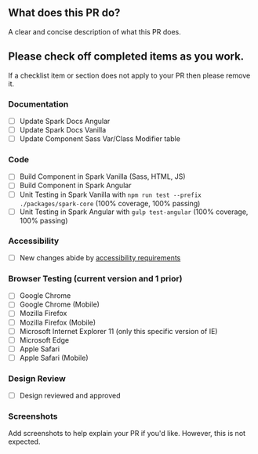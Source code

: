 ## What does this PR do?
A clear and concise description of what this PR does.

## Please check off completed items as you work.
If a checklist item or section does not apply to your PR
then please remove it.
### Documentation
 - [ ] Update Spark Docs Angular
 - [ ] Update Spark Docs Vanilla
 - [ ] Update Component Sass Var/Class Modifier table

### Code
 - [ ] Build Component in Spark Vanilla (Sass, HTML, JS)
 - [ ] Build Component in Spark Angular
 - [ ] Unit Testing in Spark Vanilla with `npm run test --prefix ./packages/spark-core` (100% coverage, 100% passing)
 - [ ] Unit Testing in Spark Angular with `gulp test-angular` (100% coverage, 100% passing)

### Accessibility
- [ ] New changes abide by [accessibility requirements](https://sparkdesignsystem.com/docs/accessibility)

### Browser Testing (current version and 1 prior)
  - [ ] Google Chrome
  - [ ] Google Chrome (Mobile)
  - [ ] Mozilla Firefox
  - [ ] Mozilla Firefox (Mobile)
  - [ ] Microsoft Internet Explorer 11 (only this specific version of IE)
  - [ ] Microsoft Edge
  - [ ] Apple Safari
  - [ ] Apple Safari (Mobile)

### Design Review
 - [ ] Design reviewed and approved

### Screenshots
Add screenshots to help explain your PR if you'd like. However, this is not
expected.
